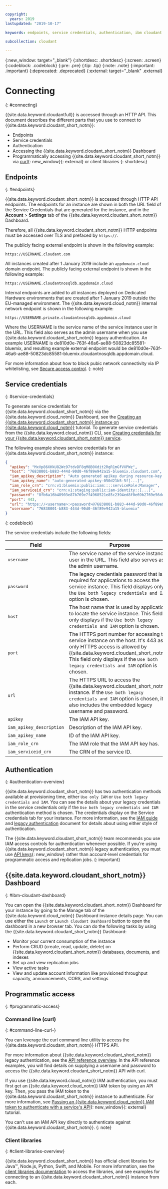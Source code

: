 ```yaml
---

copyright:
  years: 2019
lastupdated: "2019-10-17"

keywords: endpoints, service credentials, authentication, ibm cloudant dashboard, curl, client libraries, IP whitelisting

subcollection: cloudant

---
```


{:new_window: target="_blank"}
{:shortdesc: .shortdesc}
{:screen: .screen}
{:codeblock: .codeblock}
{:pre: .pre}
{:tip: .tip}
{:note: .note}
{:important: .important}
{:deprecated: .deprecated}
{:external: target="_blank" .external}

<!-- Acrolinx: 2018-07-02 -->

# Connecting
{: #connecting}

{{site.data.keyword.cloudantfull}} is accessed through an HTTP API. This document describes the different parts that you use to connect to {{site.data.keyword.cloudant_short_notm}}:
- Endpoints
- Service credentials
- Authentication
- Accessing the {{site.data.keyword.cloudant_short_notm}} Dashboard
- Programmatically accessing {{site.data.keyword.cloudant_short_notm}} via [curl](https://curl.haxx.se/){: new_window}{: external} or client libraries 
{: shortdesc}

## Endpoints
{: #endpoints}

{{site.data.keyword.cloudant_short_notm}} is accessed through HTTP API endpoints. The endpoints for an instance are 
shown in both the URL field of the Service Credentials that are generated for the instance, and in the **Account** > **Settings** tab of the 
{{site.data.keyword.cloudant_short_notm}} Dashboard.

Therefore, all {{site.data.keyword.cloudant_short_notm}} HTTP endpoints must be accessed over TLS and prefaced by `https://`.

The publicly facing external endpoint is shown in the following example:

`https://USERNAME.cloudant.com`

All instances created after 1 January 2019 include an `appdomain.cloud` domain endpoint. The publicly facing 
external endpoint is shown in the following example:

`https://USERNAME.cloudantnosqldb.appdomain.cloud`

Internal endpoints are added to all instances deployed on Dedicated Hardware environments that are created after 1 January 2019
outside the EU-managed environment. The {{site.data.keyword.cloud_notm}} internal network endpoint is shown in the following example:

`https://USERNAME.private.cloudantnosqldb.appdomain.cloud`

Where the USERNAME is the service name of the service instance user in the URL. This field also serves as the admin username
when you use {{site.data.keyword.cloudant_short_notm}} legacy authentication. An example USERNAME is 
de810d0e-763f-46a6-ae88-50823dc85581-bluemix, and resulting example external endpoint would be 
de810d0e-763f-46a6-ae88-50823dc85581-bluemix.cloudantnosqldb.appdomain.cloud. 

For more information about how to block pubic network connectivity via IP whitelisting, see [Secure access control](https://cloud.ibm.com/docs/services/Cloudant?topic=cloudant-security#secure-access-control).
{: note}

## Service credentials
{: #service-credentials}

To generate service credentials for {{site.data.keyword.cloudant_short_notm}} via the {{site.data.keyword.cloud_notm}}
Dashboard, see the [Creating an {{site.data.keyword.cloudant_short_notm}} instance on {{site.data.keyword.cloud_notm}}](/docs/services/Cloudant?topic=cloudant-creating-an-ibm-cloudant-instance-on-ibm-cloud#creating-an-ibm-cloudant-instance-on-ibm-cloud) tutorial. To generate service credentials from 
the {{site.data.keyword.cloud_notm}} CLI, see [Creating credentials for your {{site.data.keyword.cloudant_short_notm}}
service](/docs/services/Cloudant?topic=cloudant-creating-an-ibm-cloudant-instance-on-ibm-cloud-by-using-the-ibm-cloud-cli#creating-an-ibm-cloudant-instance-on-ibm-cloud-by-using-the-ibm-cloud-cli). 

The following example shows service credentials for an {{site.data.keyword.cloudant_short_notm}} instance:

```json
{
  "apikey": "MxVp86XHkU82Wc97tdvDF8qM8B0Xdit2RqR1mGfVXPWz",
  "host": "76838001-b883-444d-90d0-46f89e942a15-bluemix.cloudant.com",
  "iam_apikey_description": "Auto generated apikey during resource-key [...]",
  "iam_apikey_name": "auto-generated-apikey-050d21b5-5f[...]",
  "iam_role_crn": "crn:v1:bluemix:public:iam::::serviceRole:Manager",
  "iam_serviceid_crn": "crn:v1:staging:public:iam-identity::[...]",
  "password": "8fb6a16b48903e87b769e7f4968521e85c2394ed8f0e69b2769e56dcb27d2e76",
  "port": 443,
  "url": "https://<username>:<password>@76838001-b883-444d-90d0-46f89e942a15-bluemix.cloudant.com",
  "username": "76838001-b883-444d-90d0-46f89e942a15-bluemix"
}
```
{: codeblock}

The service credentials include the following fields:

Field | Purpose
------|--------
`username` | The service name of the service instance user in the URL. This field also serves as the admin username. 
`password` | The legacy credentials password that is required for applications to access the service instance. This field displays only if the `Use both legacy credentials and IAM` option is chosen. 
`host` | The host name that is used by applications to locate the service instance. This field only displays if the `Use both legacy credentials and IAM` option is chosen. 
`port` | The HTTPS port number for accessing the service instance on the host. It's 443 as only HTTPS access is allowed by {{site.data.keyword.cloudant_short_notm}}. This field only displays if the `Use both legacy credentials and IAM` option is chosen. 
`url`	| The HTTPS URL to access the {{site.data.keyword.cloudant_short_notm}} instance. If the `Use both legacy credentials and IAM` option is chosen, it also includes the embedded legacy username and password. 
`apikey` | The IAM API key. 
`iam_apikey_description` | Description of the IAM API key. 
`iam_apikey_name` | ID of the IAM API key.
`iam_role_crn` | The IAM role that the IAM API key has.
`iam_serviceid_crn`	| The CRN of the service ID.

## Authentication
{: #authentication-overview}

{{site.data.keyword.cloudant_short_notm}} has two authentication methods available at provisioning time, either 
`Use only IAM` or `Use both legacy credentials and IAM`. You can see the details about your legacy credentials in the 
service credentials only if the `Use both legacy credentials and IAM` authentication method is chosen. The credentials display on the Service 
credentials tab for your instance. For more information, see the 
[IAM guide](/docs/services/Cloudant?topic=cloudant-ibm-cloud-identity-and-access-management-iam-#ibm-cloud-identity-and-access-management-iam-)
 and [legacy authentication](/docs/services/Cloudant?topic=cloudant-authentication#authentication) document for details about using 
 either style of authentication.
 
The {{site.data.keyword.cloudant_short_notm}} team recommends you use IAM access controls for authentication whenever possible. If you're using {{site.data.keyword.cloudant_short_notm}} legacy authentication, you must use [API keys](/docs/services/Cloudant?topic=cloudant-authorization#api-keys){: new_window} rather than account-level credentials for programmatic access and replication jobs. 
{: important}

## {{site.data.keyword.cloudant_short_notm}} Dashboard
{: #ibm-cloudant-dashboard}

You can open the {{site.data.keyword.cloudant_short_notm}} Dashboard for your instance by going to the Manage tab of 
the {{site.data.keyword.cloud_notm}} Dashboard instance details page. You can use either the `Launch` or `Launch Cloudant Dashboard`
button to open the dashboard in a new browser tab. You can do the following tasks by using the {{site.data.keyword.cloudant_short_notm}} Dashboard:

- Monitor your current consumption of the instance
- Perform CRUD (create, read, update, delete) on {{site.data.keyword.cloudant_short_notm}} databases, documents, and indexes
- Set up and view replication jobs
- View active tasks
- View and update account information like provisioned throughput capacity, announcements, CORS, and settings

## Programmatic access
{: #programmatic-access}

### Command line (curl)
{: #command-line-curl-}

You can leverage the curl command line utility to access the {{site.data.keyword.cloudant_short_notm}} HTTPS API. 

For more information about {{site.data.keyword.cloudant_short_notm}} legacy authentication, see the [API reference overview](/docs/services/Cloudant?topic=cloudant-api-reference-overview#api-reference-overview). In the API reference examples, you will find details on supplying a username and 
password to access the {{site.data.keyword.cloudant_short_notm}} API with curl.

If you use {{site.data.keyword.cloud_notm}} IAM authentication, you must first get an {{site.data.keyword.cloud_notm}} IAM token by using an API key. Then, you pass the IAM token to the {{site.data.keyword.cloudant_short_notm}} instance to authenticate. For more information, see [Passing an 
{{site.data.keyword.cloud_notm}} IAM token to authenticate with a service's API](https://cloud.ibm.com/docs/services/iam?topic=iam-iamapikeysforservices#token_auth){: new_window}{: external} 
tutorial. 

You can't use an IAM API key directly to authenticate against {{site.data.keyword.cloudant_short_notm}}.
{: note}

### Client libraries
{: #client-libraries-overview}

{{site.data.keyword.cloudant_short_notm}} has official client libraries for Java&trade;, Node.js, Python, Swift, and Mobile. For more information, see the [client libraries documentation](/docs/services/Cloudant?topic=cloudant-client-libraries#client-libraries) to access the libraries, and see examples for connecting to an {{site.data.keyword.cloudant_short_notm}}
instance from each. 
